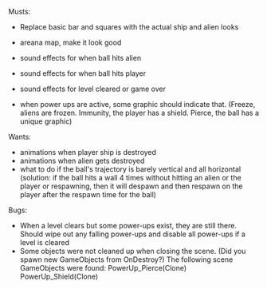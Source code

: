 Musts:

* Replace basic bar and squares with the actual ship and alien looks
* areana map, make it look good

* sound effects for when ball hits alien
* sound effects for when ball hits player
* sound effects for level cleared or game over
* when power ups are active, some graphic should indicate that. (Freeze, aliens are frozen. Immunity, the player has a shield. Pierce, the ball has a unique graphic)


Wants:

* animations when player ship is destroyed
* animations when alien gets destroyed
* what to do if the ball's trajectory is barely vertical and all horizontal (solution: if the ball hits a wall 4 times without hitting an alien or the player or respawning, then it will despawn and then respawn on the player after the respawn time for the ball)



Bugs:
* When a level clears but some power-ups exist, they are still there. Should wipe out any falling power-ups and disable all power-ups if a level is cleared
* Some objects were not cleaned up when closing the scene. (Did you spawn new GameObjects from OnDestroy?) The following scene GameObjects were found: PowerUp_Pierce(Clone) PowerUp_Shield(Clone)

